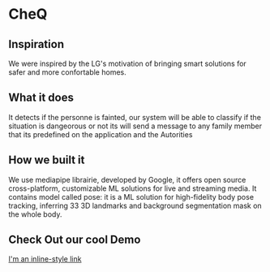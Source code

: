 # CheQ

## Inspiration
We were inspired by the LG's motivation of bringing smart solutions for safer and more confortable homes.
## What it does
It detects if the personne is fainted, our system will be able to classify if the situation is dangeorous or not its will send a message to any family member that its predefined on the application and the Autorities  
 
## How we built it
We use mediapipe librairie, developed by Google, it offers open source cross-platform, customizable ML solutions for live and streaming media.
It contains model called pose: it is a ML solution for high-fidelity body pose tracking, inferring 33 3D landmarks and background segmentation mask on the whole body.

## Check Out our cool Demo 
[I'm an inline-style link]([https://www.google.com](https://www.linkedin.com/posts/younes-kebour-880a1116a_devfest21-warmy-liveabrai-activity-6870832619647467521-o19-?utm_source=share&utm_medium=member_desktop))
